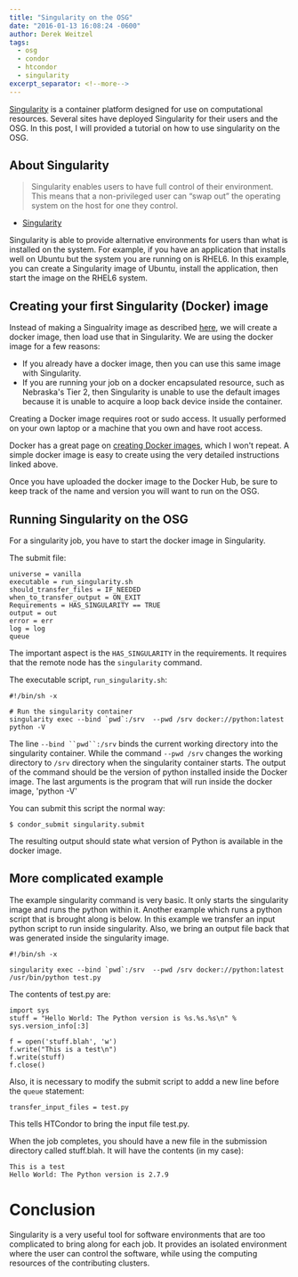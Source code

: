 ```yaml
---
title: "Singularity on the OSG"
date: "2016-01-13 16:08:24 -0600"
author: Derek Weitzel
tags:
  - osg
  - condor
  - htcondor
  - singularity
excerpt_separator: <!--more-->
---
```


[Singularity](http://singularity.lbl.gov/) is a container platform designed for use on computational resources.
Several sites have deployed Singularity for their users and the OSG.  In this post, I will provided a tutorial on how to use
singularity on the OSG.

<!--more-->

## About Singularity

> Singularity enables users to have full control of their environment. This means that a non-privileged user can “swap out” the operating system on the host for one they control.

- [Singularity](http://singularity.lbl.gov/)

Singularity is able to provide alternative environments for users than what is installed on the system.  For example, if you have 
an application that installs well on Ubuntu but the system you are running on is RHEL6.  In this example, you can create a Singularity
image of Ubuntu, install the application, then start the image on the RHEL6 system.

## Creating your first Singularity (Docker) image

Instead of making a Singualrity image as described [here](http://singularity.lbl.gov/create-image), we will create a docker image, then load use that in Singularity.  We are using the docker image for a few reasons:

- If you already have a docker image, then you can use this same image with Singularity.
- If you are running your job on a docker encapsulated resource, such as Nebraska's Tier 2, then Singularity is unable to use the default images because it is unable to acquire a loop back device inside the container.

Creating a Docker image requires root or sudo access.  It usually performed on your own laptop or a machine that you own and have root access.

Docker has a great page on [creating Docker images](https://docs.docker.com/engine/tutorials/dockerimages/), which I won't repeat.  A simple docker image is easy to create using the very detailed instructions linked above.

Once you have uploaded the docker image to the Docker Hub, be sure to keep track of the name and version you will want to run on the OSG.


## Running Singularity on the OSG

For a singularity job, you have to start the docker image in Singularity.

The submit file:

    universe = vanilla
    executable = run_singularity.sh
    should_transfer_files = IF_NEEDED
    when_to_transfer_output = ON_EXIT
    Requirements = HAS_SINGULARITY == TRUE
    output = out
    error = err
    log = log
    queue

The important aspect is the `HAS_SINGULARITY` in the requirements.  It requires that the remote node has the `singularity` command.

The executable script, `run_singularity.sh`:

    #!/bin/sh -x
    
    # Run the singularity container
    singularity exec --bind `pwd`:/srv  --pwd /srv docker://python:latest python -V

The line `--bind ``pwd``:/srv` binds the current working directory into the singularity container.  While the command `--pwd /srv` changes the working directory to `/srv` directory when the singularity container starts.  The output of the command should be the version of python installed inside the Docker image.  The last arguments is the program that will run inside the docker image, 'python -V'

You can submit this script the normal way:

    $ condor_submit singularity.submit
    
The resulting output should state what version of Python is available in the docker image.

## More complicated example

The example singularity command is very basic.  It only starts the singularity image and runs the python within it.  Another example which runs a python script that is brought along is below.  In this example we transfer an input python script to run inside singularity.  Also, we bring an output file back that was generated inside the singularity image.

    #!/bin/sh -x

    singularity exec --bind `pwd`:/srv  --pwd /srv docker://python:latest /usr/bin/python test.py

The contents of test.py are:

    import sys
    stuff = "Hello World: The Python version is %s.%s.%s\n" % sys.version_info[:3]

    f = open('stuff.blah', 'w')
    f.write("This is a test\n")
    f.write(stuff)
    f.close()
    
Also, it is necessary to modify the submit script to addd a new line before the `queue` statement:

    transfer_input_files = test.py
    
This tells HTCondor to bring the input file test.py.

When the job completes, you should have a new file in the submission directory called stuff.blah.  It will have the contents (in my case):

    This is a test
    Hello World: The Python version is 2.7.9
    

# Conclusion

Singularity is a very useful tool for software environments that are too complicated to bring along for each job.  It provides an isolated environment where the user can control the software, while using the computing resources of the contributing clusters.









